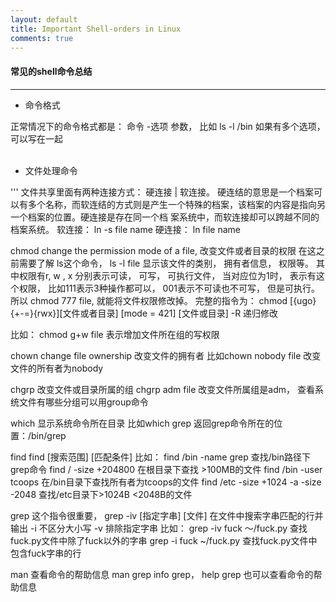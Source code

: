 ```yaml
---
layout: default
title: Important Shell-orders in Linux
comments: true
---
```


#### 常见的shell命令总结

--------------

* 命令格式

正常情况下的命令格式都是： 命令  -选项  参数， 比如 ls -l /bin
如果有多个选项， 可以写在一起
</br></br>


* 文件处理命令

'''
文件共享里面有两种连接方式： 硬连接 | 软连接。 硬连结的意思是一个档案可以有多个名称，而软连结的方式则是产生一个特殊的档案，该档案的内容是指向另一个档案的位置。硬连接是存在同一个档 案系统中，而软连接却可以跨越不同的档案系统。
软连接： ln -s file name
硬连接： ln file name

chmod
change the permission mode of a file, 改变文件或者目录的权限
在这之前需要了解 ls这个命令， ls -l file 显示该文件的类别， 拥有者信息， 权限等。
其中权限有r, w , x 分别表示可读， 可写， 可执行文件， 当对应位为1时， 表示有这个权限， 比如111表示3种操作都可以， 001表示不可读也不可写， 但是可执行。 所以 chmod 777 file, 就能将文件权限修改掉。
完整的指令为： chmod [{ugo}{+-=}{rwx}][文件或者目录]
                     [mode = 421] [文件或目录]
                     -R 递归修改
                     
  比如： chmod g+w file 表示增加文件所在组的写权限
  

chown
change file ownership 改变文件的拥有者
比如chown nobody file 改变文件的所有者为nobody

chgrp 
改变文件或目录所属的组
chgrp adm file 改变文件所属组是adm， 查看系统文件有哪些分组可以用group命令


which
显示系统命令所在目录 比如which grep 返回grep命令所在的位置：/bin/grep


find
find [搜索范围] [匹配条件]
比如： find /bin -name grep 查找/bin路径下grep命令
       find / -size +204800  在根目录下查找 >100MB的文件
       find /bin -user tcoops 在/bin目录下查找所有者为tcoops的文件
       find /etc -size +1024 -a -size -2048 查找/etc目录下>1024B <2048B的文件
       
       
grep
这个指令很重要， grep -iv [指定字串] [文件] 在文件中搜索字串匹配的行并输出
      -i 不区分大小写
      -v 排除指定字串
比如： grep -iv fuck ～/fuck.py 查找fuck.py文件中除了fuck以外的字串
       grep -i fuck ~/fuck.py 查找fuck.py文件中包含fuck字串的行
       
      
man
查看命令的帮助信息 man grep
info grep， help grep 也可以查看命令的帮助信息  









